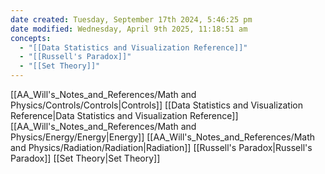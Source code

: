 ```yaml
---
date created: Tuesday, September 17th 2024, 5:46:25 pm
date modified: Wednesday, April 9th 2025, 11:18:51 am
concepts:
  - "[[Data Statistics and Visualization Reference]]"
  - "[[Russell's Paradox]]"
  - "[[Set Theory]]"
---
```

 [[AA_Will's_Notes_and_References/Math and Physics/Controls/Controls|Controls]]
 [[Data Statistics and Visualization Reference|Data Statistics and Visualization Reference]]
 [[AA_Will's_Notes_and_References/Math and Physics/Energy/Energy|Energy]]
 [[AA_Will's_Notes_and_References/Math and Physics/Radiation/Radiation|Radiation]]
 [[Russell's Paradox|Russell's Paradox]]
 [[Set Theory|Set Theory]]

